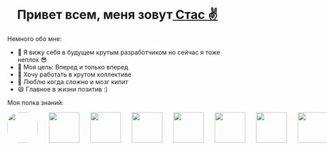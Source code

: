 <h1 align="center">Привет всем, меня зовут<a href="https://github.com/Stanislav-D-01" target="_blank](https://github.com/Stanislav-D-01)"> Стас ✌️</a></h1>
 Немного обо мне:

- 🔭 Я вижу себя в будущем крутым разработчиком но сейчас я тоже неплох 😎
- 🌱 Моя цель: Вперед и только вперед
- 👯 Хочу работать в крутом коллективе
- 🤔 Люблю когда сложно и мозг кипит
- 😄 Главное в жизни позитив :)

Моя полка знаний:
 

<div style='display: flex; flex-direction: row; gap: 25px'>

<img style="height: 70px; width: 70px; border-radius: 27px" src="https://downloader.disk.yandex.ru/preview/e279966d49c64351da31b7b9844c0d1c8f82ad3212aa6dc7bb33c142d92aeaed/65a12519/Ik-ieIGD3JnCosG5jhpo_GLh1I0Swms7KWrBgbKe7wq2H5GM86MLW1SdpMWtFHww6YWzh1Lkn81uXVGg8lLYzg%3D%3D?uid=0&filename=html.tif&disposition=inline&hash=&limit=0&content_type=image%2Fjpeg&owner_uid=0&tknv=v2&size=2048x2048">
<img style="height: 70px; width: 70px"  src='https://downloader.disk.yandex.ru/preview/45166387ed2cfb05bc77b24aa950e01979285a51986f2c5d1e1c661a00f8e845/65a06e49/hTK_sgf6w1t8PWk0gWxhUjML7p_7MM5j2CPpqvtuHWy9wq4BKDFo4WdmEyqp0Wwc7MCgbHNMGy4xQTPS7ESKdg%3D%3D?uid=0&filename=css.tif&disposition=inline&hash=&limit=0&content_type=image%2Fjpeg&owner_uid=0&tknv=v2&size=2048x2048'>
<img style="height: 70px; width:70px"  src='https://downloader.disk.yandex.ru/preview/03c9d7e7033e519a61c707103df4a0c012892e94c8de689bcf0e19bdbe39d5a7/65a06ea2/_jjxXVuiK6ZjibQh726RcTML7p_7MM5j2CPpqvtuHWzeDkUZU2-ncd3HqVcqG8MW8fJ5tdmcX-wDdzc5Nts0_Q%3D%3D?uid=0&filename=js.tif&disposition=inline&hash=&limit=0&content_type=image%2Fjpeg&owner_uid=0&tknv=v2&size=2048x2048'>
<img style="height: 70px; width: 70px"  src='https://downloader.disk.yandex.ru/preview/9ebfd6f1913e8f0aae1dc6241ffa2808ed2cc27d813b5955eb7925f94f9bd2f1/65a06efd/5hiL__UHF-Doo5YatbamcTML7p_7MM5j2CPpqvtuHWxVhN6YDjjJJ6DQeZkyM6x19Q_vUV1Azc6PSxXmTLdUYw%3D%3D?uid=0&filename=ts.tif&disposition=inline&hash=&limit=0&content_type=image%2Fjpeg&owner_uid=0&tknv=v2&size=2048x2048'>
<img style="height: 70px; width: 70px"  src='https://downloader.disk.yandex.ru/preview/888dcdce447eb69bc2cdb731c3403b5ab85e905c91fa5662a89c43eaf21d8a87/65a06f25/qWaP5A2lA7BgVWUUt710xDML7p_7MM5j2CPpqvtuHWzKFm3Lp6D8ttTEVLtXQYmXmO6vIgXcAmYD24Y-6ZRiyA%3D%3D?uid=0&filename=git.tif&disposition=inline&hash=&limit=0&content_type=image%2Fjpeg&owner_uid=0&tknv=v2&size=2048x2048'>
<img style="height: 70px; width: 70px"  src='https://downloader.disk.yandex.ru/preview/623c3bb9a0db1cab406389546cb948c4e38b25277ae9cef8cb635dd16a478d87/65a06f51/Qv8ifpn408PWmqah1f-O1DML7p_7MM5j2CPpqvtuHWy8eeMnJXrg-GD7-yi8_oJPCyrRNDeYBZiF19ZEcDFc4A%3D%3D?uid=0&filename=node.tif&disposition=inline&hash=&limit=0&content_type=image%2Fjpeg&owner_uid=0&tknv=v2&size=2048x2048'>
<img style="height: 70px; width: 70px"  src='https://downloader.disk.yandex.ru/preview/dcf5aef1c63c642225db78c36a1f8447dc0cc3b71c7945cf4f9f57db564cea1f/65a06f7d/_9PPZsMR6FTIq00L5TiR_DML7p_7MM5j2CPpqvtuHWxOLW_Jgr-VUOMrUQM5PqBPw2bweYGhiaxlY4cXE6pQfA%3D%3D?uid=0&filename=react.tif&disposition=inline&hash=&limit=0&content_type=image%2Fjpeg&owner_uid=0&tknv=v2&size=2048x2048'>
<img style="height: 70px; width: 70px"  src='https://downloader.disk.yandex.ru/preview/0301bca129954680097f55bfd25a64032f59977527f38efd4bb2296289ad4845/65a06f9c/OfmP_rXYebQ0BLcoO9ktXjML7p_7MM5j2CPpqvtuHWxSLEVSd72Rcq1l5VIRAtjPCB70fcRrXIZPviQx8gpjmA%3D%3D?uid=0&filename=nest.tif&disposition=inline&hash=&limit=0&content_type=image%2Fjpeg&owner_uid=0&tknv=v2&size=2048x2048'>
<img style="height: 70px; width: 70px"  src='https://downloader.disk.yandex.ru/preview/b9ff37d0bef3651274aa65ff2773f5ec31a49df8b1cba1549c313e0dcb9006a9/65a06fbb/Oq-g_IYJNmfgndDP-gZD7b1bGu5UfWmKg7bm72jdyOICk_ltStIzL8VQ1G3vgtiU_5Acbsj9WyGIIWSWFrIF6Q%3D%3D?uid=0&filename=postgre.tif&disposition=inline&hash=&limit=0&content_type=image%2Fjpeg&owner_uid=0&tknv=v2&size=2048x2048'>
<img style="height: 70px; width: 70px"  src='https://downloader.disk.yandex.ru/preview/cbddbb873b92c850bd32ed2144239fc1a2dc6b6fa36e91dc2156643c7459e6cc/65a06fd6/zSmWQBJrzJY3wgjCjD4qCjML7p_7MM5j2CPpqvtuHWxppy3cGQ3PX-NPsfZsP6EFF1WZgPpfhtL0G_thtAHUgw%3D%3D?uid=0&filename=mongo.tif&disposition=inline&hash=&limit=0&content_type=image%2Fjpeg&owner_uid=0&tknv=v2&size=2048x2048'>
</div> 






